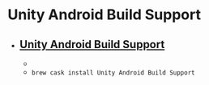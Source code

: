 # Unity Android Build Support
- [Unity Android Build Support](https://unity3d.com/unity/)
  - 
  - 
  - `brew cask install Unity Android Build Support`
